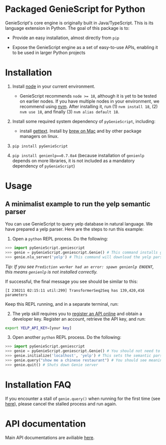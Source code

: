 # Packaged GenieScript for Python

GenieScript's core engine is originally built in Java/TypeScript. This is its language extension in Python.
The goal of this package is to:

- Provide an easy installation, almost directly from `pip`
  
- Expose the GenieScript engine as a set of easy-to-use APIs, enabling it to be used in larger Python projects

# Installation

1. Install [node](https://nodejs.org/en/download/) in your current environment.
   
    - GenieScript recommends `node >= 18`, although it is yet to be tested on earlier nodes. If you have multiple nodes in your environment, we recommend using [nvm](https://github.com/nvm-sh/nvm). After installing it, run (1) `nvm install 18`, (2) `nvm use 18`, and finally (3) `nvm alias default 18`.

2. Install some required system dependency of `pyGenieScript`, including:

    - install [gettext](https://www.gnu.org/software/gettext/). Install by [brew on Mac](https://formulae.brew.sh/formula/gettext) and by other package managers on linux.

3. `pip install pyGenieScript`

4. `pip install genienlp==0.7.0a4` (because installation of `genienlp` depends on more libraries, it is not included as a mandatory dependency of `pyGenieScript`)

# Usage

## A minimalist example to run the yelp semantic parser

You can use GenieScript to query yelp database in natural language. We have prepared a yelp parser. Here are the steps to run this example:

1. Open a `python` REPL process. Do the following:

```python
>>> import pyGenieScript.geniescript
>>> genie = pyGenieScript.geniescript.Genie() # This command installs genie-toolkit and might take a while for the first time
>>> genie.nlu_server('yelp') # This command will download the yelp parser and might take a while for the first time
```

*Tip: If you see `Prediction worker had an error: spawn genienlp ENOENT`, this means `genienlp` is not installed correctly.*

If successful, the final message you see should be similar to this:

```[I 230211 02:15:11 util:299] TransformerSeq2Seq has 139,420,416 parameters```

Keep this REPL running, and in a separate terminal, run:

2. The yelp skill requires you to [register an API online](https://fusion.yelp.com/) and obtain a developer key. Register an account, retrieve the API key, and run:

```bash
export YELP_API_KEY=[your key]
```

3. Open another `python` REPL process. Do the following:
   
```python
>>> import pyGenieScript.geniescript
>>> genie = pyGenieScript.geniescript.Genie() # You should not need to wait now
>>> genie.initialize('localhost', 'yelp') # This sets the semantic parser to be accesible over local server
>>> genie.query("show me a chinese restaurant") # You should see meaningful results returned from Genie
>>> genie.quit() # Shuts down Genie server
```

# Installation FAQ

If you encounter a stall of `genie.query()` when running for the first time (see [here](https://github.com/stanford-oval/pyGenieScript/issues/4)), please
cancel the stalled process and run again.

# API documentation

Main API documentations are aviliable [here](https://stanford-oval.github.io/pyGenieScript/pyGenieScript/geniescript.html).
